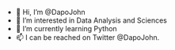 - 👋 Hi, I’m @DapoJohn
- 👀 I’m interested in Data Analysis and Sciences
- 🌱 I’m currently learning Python
- 📫 I can be reached on Twitter @DapoJohn.


<!---
DapoJohn/DapoJohn is a ✨ special ✨ repository because its `README.md` (this file) appears on your GitHub profile.
You can click the Preview link to take a look at your changes.
--->
